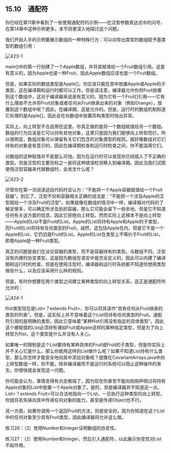 ## 15.10　通配符

你已经在第11章中看到了一些使用通配符的示例——在泛型参数表达式中的问号，在第14章中这种示例更多。本节将更深入地探讨这个问题。

我们开始入手的示例要展示数组的一种特殊行为：可以向导出类型的数组赋予基类型的数组引用：

![423-1](../Images/image03253.jpeg)

main()中的第一行创建了一个Apple数组，并将其赋值给一个Fruit数组引用。这是有意义的，因为Apple也是一种Fruit，因此Apple数组应该也是一个Fruit数组。

但是，如果实际的数组类型是Apple[]，你应该只能在其中放置Apple或Apple的子类型，这在编译期和运行时都可以工作。但是请注意，编译器允许你将Fruit放置到这个数组中，这对于编译器来说是有意义的，因为它有一个Fruit[]引用——它有什么理由不允许将Fruit对象或者任何从Fruit继承出来的对象（例如Orange），放置到这个数组中呢？因此，在编译期，这是允许的。但是，运行时的数组机制知道它处理的是Apple[]，因此会在向数组中放置异构类型时抛出异常。

实际上，向上转型不合适用在这里。你真正做的是将一个数组赋值给另一个数组。数组的行为应该是它可以持有其他对象，这里只是因为我们能够向上转型而已，所以很明显，数组对象可以保留有关它们包含的对象类型的规则。就好像数组对它们持有的对象是有意识的，因此在编译期检查和运行时检查之间，你不能滥用它们。

对数组的这种赋值并不是那么可怕，因为在运行时可以发现你已经插入了不正确的类型。但是泛型的主要目标之一是将这种错误检测移入到编译期。因此当我们试图使用泛型容器来代替数组时，会发生什么呢？

![423-2](../Images/image03254.jpeg)

尽管你在第一次阅读这段代码时会认为：“不能将一个Apple容器赋值给一个Fruit容器”。别忘了，泛型不仅和容器相关正确的说法是：“不能把一个涉及Apple的泛型赋给一个涉及Fruit的泛型”。如果就像在数组的情况中一样，编译器对代码的了解足够多，可以确定所涉及到的容器，那么它可能会留下一些余地。但是它不知道任何有关这方面的信息，因此它拒绝向上转型。然而实际上这根本不是向上转型——Apple的List不是Fruit的List。Apple的List将持有Apple和Apple的子类型，而Fruit的List将持有任何类型的Fruit，诚然，这包括Apple在内，但是它不是一个Apple的List，它仍旧是Fruit的List。Apple的List在类型上不等价于Fruit的List，即使Apple是一种Fruit类型。

真正的问题是我们在谈论容器的类型，而不是容器持有的类型。与数组不同，泛型没有内建的协变类型。这是因为数组在语言中是完全定义的，因此可以内建了编译期和运行时的检查，但是在使用泛型时，编译器和运行时系统都不知道你想用类型做些什么，以及应该采用什么样的规则。

但是，有时你想要在两个类型之间建立某种类型的向上转型关系，这正是通配符所允许的：

![424-1](../Images/image03255.jpeg)

flist类型现在是List<？extends Fruit>，你可以将其读作“具有任何从Fruit继承的类型的列表”。但是，这实际上并不意味着这个List将持有任何类型的Fruit。通配符引用的是明确的类型，因此它意味着“某种flist引用没有指定的具体类型”。因此这个被赋值的List必须持有诸如Fruit或Apple这样的某种指定类型，但是为了向上转型为flist，这个类型是什么并没有人关心。

如果唯一的限制是这个List要持有某种具体的Fruit或Fruit的子类型，但是你实际上并不关心它是什么，那么你能用这样的List做什么呢？如果不知道List持有什么类型，那么你怎样才能安全地向其中添加对象呢？就像在CovariantArrays.java中向上转型数组一样，你不能，除非编译器而不是运行时系统可以阻止这种操作的发生。你很快就会发现这一问题。

你可能会认为，事情变得有点走极端了，因为现在你甚至不能向刚刚声明过将持有Apple对象的List中放置一个Apple对象了。是的，但是编译器并不知道这一点。List<？extends Fruit>可以合法地指向一个List<Orange>。一旦执行这种类型的向上转型，你就将丢失掉向其中传递任何对象的能力，甚至是传递Object也不行。

另一方面，如果你调用一个返回Fruit的方法，则是安全的，因为你知道在这个List中的任何对象至少具有Fruit类型，因此编译器将允许这么做。

练习26：（2）使用Number和Integer证明数组的协变性。

练习27：（2）使用Number和Integer，然后引入通配符，以此展示协变性对List不起作用。